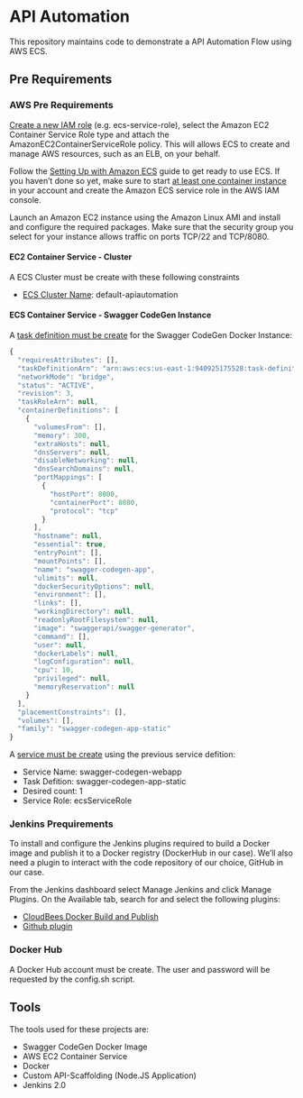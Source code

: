 # API Automation

This repository maintains code to demonstrate a API Automation Flow using AWS ECS.

## Pre Requirements

### AWS Pre Requirements
[Create a new IAM role](http://docs.aws.amazon.com/IAM/latest/UserGuide/id_roles_create_for-service.html) (e.g. ecs-service-role), select the Amazon EC2 Container Service Role type and attach the AmazonEC2ContainerServiceRole policy. This will allows ECS to create and manage AWS resources, such as an ELB, on your behalf.

Follow the [Setting Up with Amazon ECS](http://docs.aws.amazon.com/AmazonECS/latest/developerguide/get-set-up-for-amazon-ecs.html) guide to get ready to use ECS. If you haven’t done so yet, make sure to start [at least one container instance](http://docs.aws.amazon.com/AmazonECS/latest/developerguide/ECS_GetStarted.html#getting_started_launch_container_instance) in your account and create the Amazon ECS service role in the AWS IAM console.

Launch an Amazon EC2 instance using the Amazon Linux AMI and install and configure the required packages. Make sure that the security group you select for your instance allows traffic on ports TCP/22 and TCP/8080.

#### EC2 Container Service - Cluster
A ECS Cluster must be create with these following constraints
- [ECS Cluster Name](http://docs.aws.amazon.com/AmazonECS/latest/developerguide/create_cluster.html): default-apiautomation

#### ECS Container Service - Swagger CodeGen Instance
A [task definition must be create](http://docs.aws.amazon.com/AmazonECS/latest/developerguide/create-task-definition.html) for the Swagger CodeGen Docker Instance:
```javascript
{
  "requiresAttributes": [],
  "taskDefinitionArn": "arn:aws:ecs:us-east-1:940925175528:task-definition/swagger-codegen-app-static:3",
  "networkMode": "bridge",
  "status": "ACTIVE",
  "revision": 3,
  "taskRoleArn": null,
  "containerDefinitions": [
    {
      "volumesFrom": [],
      "memory": 300,
      "extraHosts": null,
      "dnsServers": null,
      "disableNetworking": null,
      "dnsSearchDomains": null,
      "portMappings": [
        {
          "hostPort": 8000,
          "containerPort": 8080,
          "protocol": "tcp"
        }
      ],
      "hostname": null,
      "essential": true,
      "entryPoint": [],
      "mountPoints": [],
      "name": "swagger-codegen-app",
      "ulimits": null,
      "dockerSecurityOptions": null,
      "environment": [],
      "links": [],
      "workingDirectory": null,
      "readonlyRootFilesystem": null,
      "image": "swaggerapi/swagger-generator",
      "command": [],
      "user": null,
      "dockerLabels": null,
      "logConfiguration": null,
      "cpu": 10,
      "privileged": null,
      "memoryReservation": null
    }
  ],
  "placementConstraints": [],
  "volumes": [],
  "family": "swagger-codegen-app-static"
}
```

A [service must be create](http://docs.aws.amazon.com/AmazonECS/latest/developerguide/create-service.html) using the previous service defition:
- Service Name: swagger-codegen-webapp
- Task Defition:  swagger-codegen-app-static
- Desired count: 1
- Service Role: ecsServiceRole
 

### Jenkins Prequirements
To install and configure the Jenkins plugins required to build a Docker image and publish it to a Docker registry (DockerHub in our case). We’ll also need a plugin to interact with the code repository of our choice, GitHub in our case.
 
From the Jenkins dashboard select Manage Jenkins and click Manage Plugins. On the Available tab, search for and select the following plugins:
- [CloudBees Docker Build and Publish](https://plugins.jenkins.io/docker-build-publish)
- [Github plugin](https://wiki.jenkins.io/display/JENKINS/Github+Plugin)

### Docker Hub
A Docker Hub account must be create. The user and password will be requested by the config.sh script.

## Tools
The tools used for these projects are:
- Swagger CodeGen Docker Image
- AWS EC2 Container Service
- Docker
- Custom API-Scaffolding (Node.JS Application)
- Jenkins 2.0

